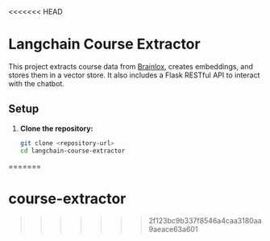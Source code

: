 <<<<<<< HEAD
# Langchain Course Extractor

This project extracts course data from [Brainlox](https://brainlox.com/courses/category/technical), creates embeddings, and stores them in a vector store. It also includes a Flask RESTful API to interact with the chatbot.

## Setup

1. **Clone the repository:**
   ```bash
   git clone <repository-url>
   cd langchain-course-extractor
=======
# course-extractor
>>>>>>> 2f123bc9b337f8546a4caa3180aa9aeace63a601
